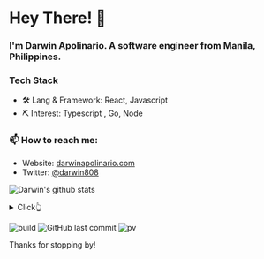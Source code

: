 ﻿# Hey There! 👋

### I'm Darwin Apolinario. A software engineer from Manila, Philippines.


### Tech Stack

- 🛠 Lang & Framework: React, Javascript
- ⛏ Interest: Typescript , Go, Node

### 📫 How to reach me:

- Website: [darwinapolinario.com](https://darwinapolinario.com/)
- Twitter: [@darwin808](https://twitter.com/darwin808)




![Darwin's github stats](https://github-readme-stats.vercel.app/api?username=darwin808&show_icons=true&theme=dracula&hide=stars,issues)

<details>
  <summary>Click👆</summary>
  <pre>
  🤷‍♂️♂
  </pre>
</details>

![build](https://github.com/mopig/mopig/workflows/build/badge.svg)
![GitHub last commit](https://img.shields.io/github/last-commit/darwin808/darwin808)
![pv](https://pageview.vercel.app/?github_user=darwin808)


Thanks for stopping by!
